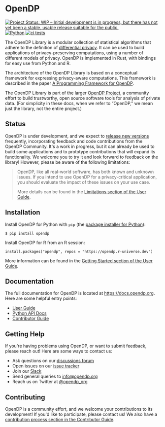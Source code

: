 # OpenDP
[![Project Status: WIP – Initial development is in progress, but there has not yet been a stable, usable release suitable for the public.](https://www.repostatus.org/badges/latest/wip.svg)](https://www.repostatus.org/#wip)
[![Python](https://img.shields.io/badge/python-3.8%20%7C%203.9%20%7C%203.10%20%7C%203.11-blue)](https://www.python.org/)
[![ci tests](https://github.com/opendp/opendp/actions/workflows/smoke-test.yml/badge.svg)](https://github.com/opendp/opendp/actions/workflows/smoke-test.yml?query=branch%3Amain)

The OpenDP Library is a modular collection of statistical algorithms that adhere to the definition of
[differential privacy](https://en.wikipedia.org/wiki/Differential_privacy).
It can be used to build applications of privacy-preserving computations, using a number of different models of privacy.
OpenDP is implemented in Rust, with bindings for easy use from Python and R.

The architecture of the OpenDP Library is based on a conceptual framework for expressing privacy-aware computations.
This framework is described in the paper [A Programming Framework for OpenDP](https://projects.iq.harvard.edu/files/opendp/files/opendp_programming_framework_11may2020_1_01.pdf).

The OpenDP Library is part of the larger [OpenDP Project](https://opendp.org), a community effort to build trustworthy,
open source software tools for analysis of private data.
(For simplicity in these docs, when we refer to “OpenDP,” we mean just the library, not the entire project.)

## Status

OpenDP is under development, and we expect to [release new versions](https://github.com/opendp/opendp/releases) frequently,
incorporating feedback and code contributions from the OpenDP Community.
It's a work in progress, but it can already be used to build some applications and to prototype contributions that will expand its functionality.
We welcome you to try it and look forward to feedback on the library! However, please be aware of the following limitations:

> OpenDP, like all real-world software, has both known and unknown issues.
> If you intend to use OpenDP for a privacy-critical application, you should evaluate the impact of these issues on your use case.
> 
> More details can be found in the [Limitations section of the User Guide](https://docs.opendp.org/en/stable/user/limitations.html).


## Installation

Install OpenDP for Python with `pip` (the [package installer for Python](https://pypi.org/project/pip/)):

    $ pip install opendp

Install OpenDP for R from an R session:

    install.packages("opendp", repos = "https://opendp.r-universe.dev")

More information can be found in the [Getting Started section of the User Guide](https://docs.opendp.org/en/stable/user/getting-started.html).

## Documentation

The full documentation for OpenDP is located at https://docs.opendp.org. Here are some helpful entry points:

* [User Guide](https://docs.opendp.org/en/stable/user/index.html)
* [Python API Docs](https://docs.opendp.org/en/stable/api/python/index.html)
* [Contributor Guide](https://docs.opendp.org/en/stable/contributor/index.html)

## Getting Help

If you're having problems using OpenDP, or want to submit feedback, please reach out! Here are some ways to contact us:

* Ask questions on our [discussions forum](https://github.com/opendp/opendp/discussions)
* Open issues on our [issue tracker](https://github.com/opendp/opendp/issues)
* Join our [Slack](https://join.slack.com/t/opendp/shared_invite/zt-zw7o1k2s-dHg8NQE8WTfAGFnN_cwomA)
* Send general queries to [info@opendp.org](mailto:info@opendp.org)
* Reach us on Twitter at [@opendp_org](https://twitter.com/opendp_org)

## Contributing

OpenDP is a community effort, and we welcome your contributions to its development! 
If you'd like to participate, please contact us! We also have a [contribution process section in the Contributor Guide](https://docs.opendp.org/en/stable/contributor/contribution-process.html).
